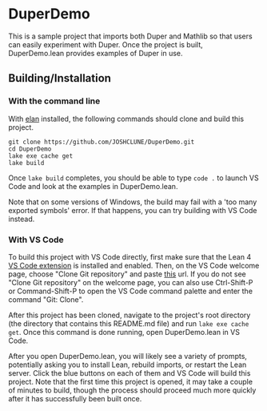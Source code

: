 # DuperDemo

This is a sample project that imports both Duper and Mathlib so that users can easily experiment with Duper. Once the project is built, DuperDemo.lean provides examples of Duper in use.

## Building/Installation

### With the command line

With [elan](https://github.com/leanprover/elan) installed, the following commands should clone and build this project.
```
git clone https://github.com/JOSHCLUNE/DuperDemo.git
cd DuperDemo
lake exe cache get
lake build
```
Once `lake build` completes, you should be able to type `code .` to launch VS Code and look at the examples in DuperDemo.lean.

Note that on some versions of Windows, the build may fail with a 'too many exported symbols' error. If that happens, you can try building with VS Code instead.

### With VS Code

To build this project with VS Code directly, first make sure that the Lean 4 [VS Code extension](https://marketplace.visualstudio.com/items?itemName=leanprover.lean4) is installed and enabled. Then, on the VS Code welcome page, choose "Clone Git repository" and paste [this](https://github.com/JOSHCLUNE/DuperDemo) url. If you do not see "Clone Git repository" on the welcome page, you can also use Ctrl-Shift-P or Command-Shift-P to open the VS Code command palette and enter the command "Git: Clone".

After this project has been cloned, navigate to the project's root directory (the directory that contains this README.md file) and run `lake exe cache get`. Once this command is done running, open DuperDemo.lean in VS Code.

After you open DuperDemo.lean, you will likely see a variety of prompts, potentially asking you to install Lean, rebuild imports, or restart the Lean server. Click the blue buttons on each of them and VS Code will build this project. Note that the first time this project is opened, it may take a couple of minutes to build, though the process should proceed much more quickly after it has successfully been built once.